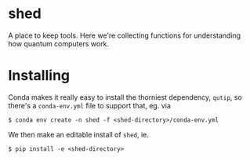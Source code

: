 # shed
A place to keep tools. Here we're collecting functions for understanding how quantum computers work.

# Installing
Conda makes it really easy to install the thorniest dependency, `qutip`, so there's a `conda-env.yml`
file to support that, eg. via
```
$ conda env create -n shed -f <shed-directory>/conda-env.yml
```
We then make an editable install of `shed`, ie.
```
$ pip install -e <shed-directory>
```
